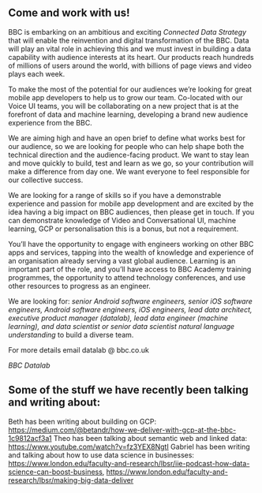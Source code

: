 ## Come and work with us!

BBC is embarking on an ambitious and exciting _Connected Data Strategy_ that will enable the reinvention and digital transformation of the BBC. Data will play an vital role in achieving this and we must invest in building a data capability with audience interests at its heart. Our products reach hundreds of millions of users around the world, with billions of page views and video plays each week.  

To make the most of the potential for our audiences we’re looking for great mobile app developers to help us to grow our team. Co-located with our Voice UI teams, you will be collaborating on a new project that is at the forefront of data and machine learning, developing a brand new audience experience from the BBC.  

We are aiming high and have an open brief to define what works best for our audience, so we are looking for people who can help shape both the technical direction and the audience-facing product.  We want to stay lean and move quickly to build, test and learn as we go, so your contribution will make a difference from day one. We want everyone to feel responsible for our collective success.

We are looking for a range of skills so if you have a demonstrable experience and passion for mobile app development and are excited by the idea having a big impact on BBC audiences, then please get in touch.  If you can demonstrate knowledge of Video and Conversational UI, machine learning, GCP or personalisation this is a bonus, but not a requirement.

You’ll have the opportunity to engage with engineers working on other BBC apps and services, tapping into the wealth of knowledge and experience of an organisation already serving a vast global audience.  Learning is an important part of the role, and you’ll have access to BBC Academy training programmes, the opportunity to attend technology conferences, and use other resources to progress as an engineer.

We are looking for: _senior Android software engineers, senior iOS software engineers, Android software engineers, iOS engineers, lead data architect, executive product manager (datalab), lead data engineer (machine learning), and data scientist or senior data scientist natural language understanding_ to build a diverse team. 

For more details email datalab @ bbc.co.uk

_BBC Datalab_

## Some of the stuff we have recently been talking and writing about:
Beth has been writing about building on GCP: https://medium.com/@betandr/how-we-deliver-with-gcp-at-the-bbc-1c9812acf3a1
Theo has been talking about semantic web and linked data: https://www.youtube.com/watch?v=fz3YEX8NgtI
Gabriel has been writing and talking about how to use data science in businesses: https://www.london.edu/faculty-and-research/lbsr/iie-podcast-how-data-science-can-boost-business, https://www.london.edu/faculty-and-research/lbsr/making-big-data-deliver
